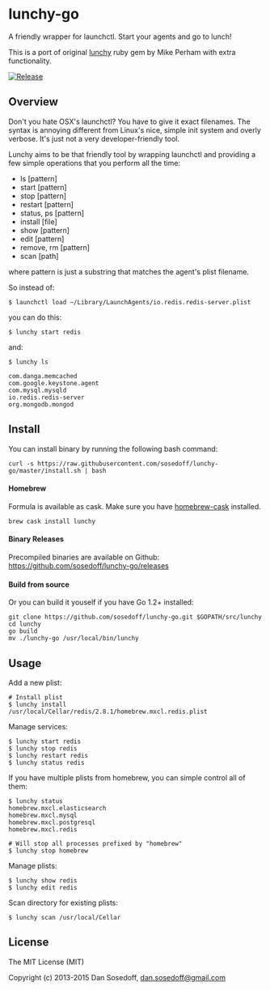 # lunchy-go

A friendly wrapper for launchctl. Start your agents and go to lunch!

This is a port of original [lunchy](https://github.com/mperham/lunchy) ruby gem by Mike Perham with extra functionality.

[![Release](https://img.shields.io/github/release/sosedoff/lunchy-go.svg)](https://github.com/sosedoff/lunchy-go/releases)

## Overview

Don't you hate OSX's launchctl? You have to give it exact filenames. 
The syntax is annoying different from Linux's nice, simple init system and overly verbose. 
It's just not a very developer-friendly tool.

Lunchy aims to be that friendly tool by wrapping launchctl and providing a few 
simple operations that you perform all the time:

- ls [pattern]
- start [pattern]
- stop [pattern]
- restart [pattern]
- status, ps [pattern]
- install [file]
- show [pattern]
- edit [pattern]
- remove, rm [pattern]
- scan [path]

where pattern is just a substring that matches the agent's plist filename. 

So instead of:

```
$ launchctl load ~/Library/LaunchAgents/io.redis.redis-server.plist
```

you can do this:

```
$ lunchy start redis
```

and:

```
$ lunchy ls

com.danga.memcached
com.google.keystone.agent
com.mysql.mysqld
io.redis.redis-server
org.mongodb.mongod
```

## Install

You can install binary by running the following bash command:

```
curl -s https://raw.githubusercontent.com/sosedoff/lunchy-go/master/install.sh | bash
```

#### Homebrew

Formula is available as cask. Make sure you have [homebrew-cask](https://github.com/caskroom/homebrew-cask) installed.

```
brew cask install lunchy
```

#### Binary Releases

Precompiled binaries are available on Github: https://github.com/sosedoff/lunchy-go/releases

#### Build from source

Or you can build it youself if you have Go 1.2+ installed:

```
git clone https://github.com/sosedoff/lunchy-go.git $GOPATH/src/lunchy
cd lunchy
go build
mv ./lunchy-go /usr/local/bin/lunchy
```

## Usage

Add a new plist:

```
# Install plist
$ lunchy install /usr/local/Cellar/redis/2.8.1/homebrew.mxcl.redis.plist
```

Manage services:

```
$ lunchy start redis
$ lunchy stop redis
$ lunchy restart redis
$ lunchy status redis
```

If you have multiple plists from homebrew, you can simple control all of them:

```
$ lunchy status
homebrew.mxcl.elasticsearch
homebrew.mxcl.mysql
homebrew.mxcl.postgresql
homebrew.mxcl.redis

# Will stop all processes prefixed by "homebrew"
$ lunchy stop homebrew
```

Manage plists:

```
$ lunchy show redis
$ lunchy edit redis
```

Scan directory for existing plists:

```
$ lunchy scan /usr/local/Cellar
```

## License

The MIT License (MIT)

Copyright (c) 2013-2015 Dan Sosedoff, <dan.sosedoff@gmail.com>